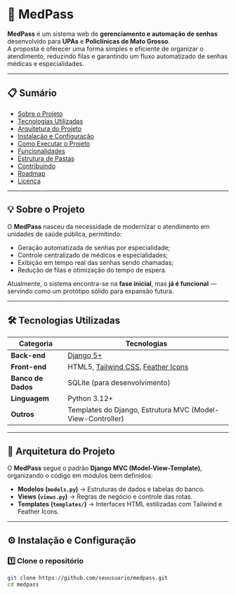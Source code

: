 # 🏥 MedPass

**MedPass** é um sistema web de **gerenciamento e automação de senhas** desenvolvido para **UPAs** e **Policlínicas de Mato Grosso**.  
A proposta é oferecer uma forma simples e eficiente de organizar o atendimento, reduzindo filas e garantindo um fluxo automatizado de senhas médicas e especialidades.

---

## 📋 Sumário
- [Sobre o Projeto](#-sobre-o-projeto)
- [Tecnologias Utilizadas](#-tecnologias-utilizadas)
- [Arquitetura do Projeto](#-arquitetura-do-projeto)
- [Instalação e Configuração](#-instalação-e-configuração)
- [Como Executar o Projeto](#-como-executar-o-projeto)
- [Funcionalidades](#-funcionalidades)
- [Estrutura de Pastas](#-estrutura-de-pastas)
- [Contribuindo](#-contribuindo)
- [Roadmap](#-roadmap)
- [Licença](#-licença)

---

## 💡 Sobre o Projeto

O **MedPass** nasceu da necessidade de modernizar o atendimento em unidades de saúde pública, permitindo:
- Geração automatizada de senhas por especialidade;
- Controle centralizado de médicos e especialidades;
- Exibição em tempo real das senhas sendo chamadas;
- Redução de filas e otimização do tempo de espera.

Atualmente, o sistema encontra-se na **fase inicial**, mas **já é funcional** — servindo como um protótipo sólido para expansão futura.

---

## 🛠️ Tecnologias Utilizadas

| Categoria | Tecnologias |
|------------|--------------|
| **Back-end** | [Django 5+](https://www.djangoproject.com/) |
| **Front-end** | HTML5, [Tailwind CSS](https://tailwindcss.com/), [Feather Icons](https://feathericons.com/) |
| **Banco de Dados** | SQLite (para desenvolvimento) |
| **Linguagem** | Python 3.12+ |
| **Outros** | Templates do Django, Estrutura MVC (Model-View-Controller) |

---

## 🧩 Arquitetura do Projeto

O **MedPass** segue o padrão **Django MVC (Model-View-Template)**, organizando o código em módulos bem definidos:

- **Modelos (`models.py`)** → Estruturas de dados e tabelas do banco.
- **Views (`views.py`)** → Regras de negócio e controle das rotas.
- **Templates (`templates/`)** → Interfaces HTML estilizadas com Tailwind e Feather Icons.

---

## ⚙️ Instalação e Configuração

### 1️⃣ Clone o repositório
```bash
git clone https://github.com/seuusuario/medpass.git
cd medpass
